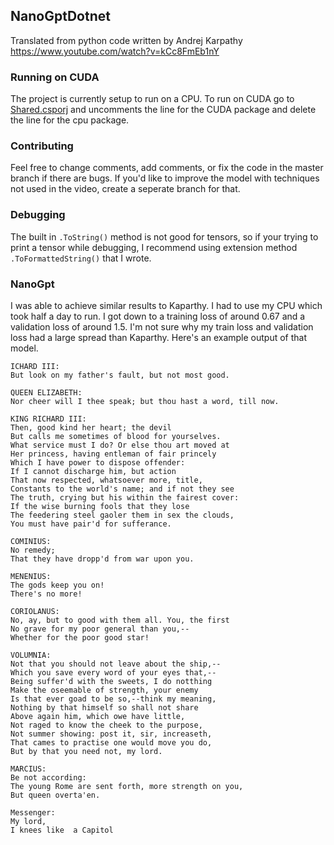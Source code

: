 ## NanoGptDotnet
Translated from python code written by Andrej Karpathy https://www.youtube.com/watch?v=kCc8FmEb1nY

### Running on CUDA
The project is currently setup to run on a CPU. To run on CUDA go to [Shared.csporj](https://github.com/biegehydra/NanoGptDotnet/blob/master/src/Shared/Shared.csproj) and uncomments the line for the CUDA package and delete the line for the cpu package.

### Contributing

Feel free to change comments, add comments, or fix the code in the master branch if there are bugs. If you'd like to improve the model with techniques not used in the video, create a seperate branch for that.

### Debugging

The built in `.ToString()` method is not good for tensors, so if your trying to print a tensor while debugging, I recommend using extension method `.ToFormattedString()` that I wrote.

### NanoGpt
I was able to achieve similar results to Kaparthy. I had to use my CPU which took half a day to run. I got down to a training loss of around 0.67 and a validation loss of around 1.5. I'm not sure why my train loss and validation loss had a large spread than Kaparthy. Here's an example output of that model.

```
ICHARD III:
But look on my father's fault, but not most good.

QUEEN ELIZABETH:
Nor cheer will I thee speak; but thou hast a word, till now.

KING RICHARD III:
Then, good kind her heart; the devil
But calls me sometimes of blood for yourselves.
What service must I do? Or else thou art moved at
Her princess, having entleman of fair princely
Which I have power to dispose offender:
If I cannot discharge him, but action
That now respected, whatsoever more, title,
Constants to the world's name; and if not they see
The truth, crying but his within the fairest cover:
If the wise burning fools that they lose
The feedering steel gaoler them in sex the clouds,
You must have pair'd for sufferance.

COMINIUS:
No remedy;
That they have dropp'd from war upon you.

MENENIUS:
The gods keep you on!
There's no more!

CORIOLANUS:
No, ay, but to good with them all. You, the first
No grave for my poor general than you,--
Whether for the poor good star!

VOLUMNIA:
Not that you should not leave about the ship,--
Which you save every word of your eyes that,--
Being suffer'd with the sweets, I do notthing
Make the oseemable of strength, your enemy
Is that ever goad to be so,--think my meaning,
Nothing by that himself so shall not share
Above again him, which owe have little,
Not raged to know the cheek to the purpose,
Not summer showing: post it, sir, increaseth,
That cames to practise one would move you do,
But by that you need not, my lord.

MARCIUS:
Be not according:
The young Rome are sent forth, more strength on you,
But queen overta'en.

Messenger:
My lord,
I knees like  a Capitol
